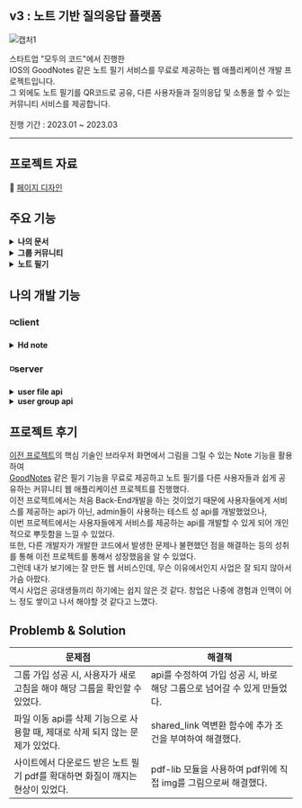 ## v3 : 노트 기반 질의응답 플랫폼

![캡처1](https://github.com/HungKungE/Jogiyo-project/assets/84065412/e0a4229a-8d07-4d5e-9005-2a8458541a23)

스타트업 "모두의 코드"에서 진행한
</br>
IOS의 GoodNotes 같은 노트 필기 서비스를 무료로 제공하는 웹 애플리케이션 개발 프로젝트입니다.
</br>
그 외에도 노트 필기를 QR코드로 공유, 다른 사용자들과 질의응답 및 소통을 할 수 있는 커뮤니티 서비스를 제공합니다.
</br>
</br>
진행 기간 : 2023.01 ~ 2023.03

---

## 프로젝트 자료

:pencil: [페이지 디자인](https://www.figma.com/file/XkFjQCfJ5hLQQbOjh7gqru/Jogiyo-v2-New-design?type=design&mode=design&t=0DCZ4sSJPMo2RI8u-0)

## 주요 기능

<details>
<summary><b>나의 문서</b></summary>
<div markdown="1">
  </br>
  
  > 필기노트 파일을 폴더탐색기 형식으로 관리할 수 있는 페이지입니다. 문서 생성 및 삭제, 공유가 가능합니다.

  </br>
  
  ![aaaa](https://github.com/HungKungE/Jogiyo-v3/assets/84065412/acb63efd-6630-44d6-ae2a-4e58b3ecaf79)

</div>
</details>

<details>
<summary><b>그룹 커뮤니티</b></summary>
<div markdown="1">
  </br>
  
  > 다른 사용자들과 소통할 수 있는 그룹 커뮤니티 페이지입니다. "그룹"단위로 그룹내 사용자들과 피드 형식으로 소통 할 수 있습니다.

  </br>
  
  ![12122](https://github.com/HungKungE/Jogiyo-v3/assets/84065412/2f3c01a5-8a11-4723-96bd-72715b1b8c4b)


</div>
</details>

<details>
<summary><b>노트 필기</b></summary>
<div markdown="1">
  </br>
  
  > PDF를 불러오거나, 새 노트를 만들어서 그 위에 필기할 수 있습니다.
  
  </br>
  
![캡처](https://github.com/HungKungE/Jogiyo-v3/assets/84065412/18325dfa-243c-4338-bab7-5b5529109291)

</div>
</details>

## 나의 개발 기능

### ◽client

<details>
<summary><b>Hd note</b></summary>
<div markdown="1">
  </br>
  
  - [코드 확인](https://github.com/HungKungE/Jogiyo-project/blob/main/code/v3/client/DownloadNoteAsHighQualityPDF.ts)
  
  > pdf-lib 모듈을 사용하여 업로드했던 pdf를 다시 다운로드했을 때, 확대하면 필기 내용의 해상도가 깨지는 문제를 해결했다.
  
  </br>

  pdf를 다운 받을 때 다음과 같은 로직을 사용했다.

  </br>

 1. pdf와, pdf 페이지 별 필기 정보를 불러온다.
 2. pdf를 페이지 별로 쪼개서 해당 페이지의 필기 정보와 함께 html tag에 그린다.
 3. 해당 html tag를 img로 변환시킨다.
 4. 변환시킨 img들을 합쳐 하나의 pdf로 만든다.
 5. 해당 pdf를 다운로드한다.
  
  </br>
  일반적으로 pdf의 데이터는 svg같은 벡터 그래픽 형식이므로 확대해도 고해상도가 유지된다.
  </br>
  그러나 해당 페이지 데이터 자체를 백터 그래픽 형식이 아닌 img로 변환시켜버려서 확대 시 화질이 떨어지는 현상이 발생했다.
  </br>
  </br>
  이를 해결하기 위한 방법을 찾던 중에, 고화질 pdf 관련 모듈인 pdf-lib을 알게 되었다.
  </br>
  
  [pdf-lib 공식문서](https://pdf-lib.js.org/)의 Embed PNG and JPEG Images를 참고해서  
  필기 내용을 pdf 위에 직접 추가함으로써 필기 내용을 PDF에 벡터 데이터로 저장할 수 있게 되어 해당 화질 문제를 해결 할 수 있었다.

  
### 사용 skills
  <div>
    <img src="https://img.shields.io/badge/react-61DAFB?style=for-the-badge&logo=react&logoColor=black">
    <img src="https://img.shields.io/badge/Typescript-3178C6?style=for-the-badge&logo=typescript&logoColor=white">
    <img src="https://img.shields.io/badge/pdf_lib-F7DF1E?style=for-the-badge&logo=react&logoColor=white">
  </div>

</div>
</details>

### ◽server

<details>
<summary><b>user file api</b></summary>
<div markdown="1">
  </br>
  
  > 사용자의 필기 노트 관련 api를 개발하거나, 불편한 점을 수정했다.

  - [user_file 코드 및 세부 내용](https://github.com/HungKungE/Jogiyo-v3/tree/main/code/v3/server/user_file)

  | 종류 | api | 개발 내용 |
  | ----- | ----- | ----- |
  | 구현 | get_user_file  | 사용자의 모든 파일 정보를 불러오는 api를 구현했다. |
  | 수정 | move_user_file  | 삭제 기능으로 사용할 때, 발생한 버그를 수정했다. |

  
  </br>
  
### 사용 skills
  <div>
    <img src="https://img.shields.io/badge/Rust-000000?style=for-the-badge&logo=rust&logoColor=white">
    <img src="https://img.shields.io/badge/sea_orm-000000?style=for-the-badge&logo=rust&logoColor=white">  
  </div>

</div>
</details>

<details>
<summary><b>user group api</b></summary>
<div markdown="1">
  </br>
  
  > 다른 사용자들과 소통할 수 있는 그룹 커뮤니티 관련 api를 개발하거나, 문제점을 해결했다.
  
  - [user group 코드 및 세부 내용](https://github.com/HungKungE/Jogiyo-v3/tree/main/code/v3/server/user_group)

  | 종류 | api | 개발 내용 |
  | ----- | ----- | ----- |
  | 구현 | update_user_group  | 그룹 정보를 수정하는 api를 구현했다. |
  | 구현 | kick_user_from_group | 그룹 내의 특정 사용자를 추방하는 api를 구현했다.|
  | 구현 | get_user_group_shared_link  | 그룹 id를 변환시킨 shared_link를 받아오는 api를 구현했다. |
  | 구현 | get_user_group_from_shared_link  | shared_link를 통해서 user_group data를 받아오는 api를 구현했다. |
  | 수정 | join_user_group ( 그룹 가입 api )  | 그룹 가입이 성공했을 때, 새로고침 없이 해당 그룹으로 바로 이동할 수 있게 수정했다. |
  </br>
  
### 사용 skills
  <div>
    <img src="https://img.shields.io/badge/Rust-000000?style=for-the-badge&logo=rust&logoColor=white">
    <img src="https://img.shields.io/badge/sea_orm-000000?style=for-the-badge&logo=rust&logoColor=white">
    <img src="https://img.shields.io/badge/ActiveModel-000000?style=for-the-badge&logo=rust&logoColor=white">
  </div>

</div>
</details>


## 프로젝트 후기

[이전 프로젝트](https://github.com/HungKungE/Jogiyo-v3/tree/main/code/v2)의 핵심 기술인 브라우저 화면에서 그림을 그릴 수 있는 Note 기능을 활용하여
</br>
[GoodNotes](https://www.goodnotes.com/kr) 같은 필기 기능을 무료로 제공하고 노트 필기를 다른 사용자들과 쉽게 공유하는 커뮤니티 웹 애플리케이션 프로젝트를 진행했다.
</br>
이전 프로젝트에서는 처음 Back-End개발을 하는 것이었기 때문에 사용자들에게 서비스를 제공하는 api가 아닌, admin들이 사용하는 테스트 성 api를 개발했었으나,
</br>
이번 프로젝트에서는 사용자들에게 서비스를 제공하는 api를 개발할 수 있게 되어 개인적으로 뿌듯함을 느낄 수 있었다.
</br>
또한, 다른 개발자가 개발한 코드에서 발생한 문제나 불편했던 점을 해결하는 등의 성취를 통해 이전 프로젝트를 통해서 성장했음을 알 수 있었다.
</br>
그런데 내가 보기에는 잘 만든 웹 서비스인데, 무슨 이유에서인지 사업은 잘 되지 않아서 가슴 아팠다.
</br>
역시 사업은 공대생들끼리 하기에는 쉽지 않은 것 같다. 창업은 나중에 경험과 인맥이 어느 정도 쌓이고 나서 해야할 것 같다고 느꼈다.

## Problemb & Solution
| 문제점 | 해결책 |
| ----- | ----- |
| 그룹 가입 성공 시, 사용자가 새로 고침을 해야 해당 그룹을 확인할 수 있었다. | api를 수정하여 가입 성공 시, 바로 해당 그룹으로 넘어갈 수 있게 만들었다. |
| 파일 이동 api를 삭제 기능으로 사용할 때, 제대로 삭제 되지 않는 문제가 있었다. | shared_link 역변환 함수에 추가 조건을 부여하여 해결했다. |
| 사이트에서 다운로드 받은 노트 필기 pdf를 확대하면 화질이 깨지는 현상이 있었다. | pdf-lib 모듈을 사용하여 pdf위에 직접 img를 그림으로써 해결했다. |
